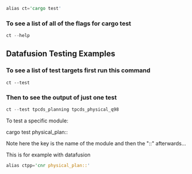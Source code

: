 
```rust
alias ct='cargo test'
```

### To see a list of all of the flags for cargo test

```rust
ct --help
```

## Datafusion Testing Examples

### To see a list of test targets first run this command

```
ct --test
```

### Then to see the output of just one test

```rust
ct --test tpcds_planning tpcds_physical_q98
```

To test a specific module:

cargo test physical_plan::

Note here the key is the name of the module and then the "::" afterwards...

This is for example with datafusion

```rust
alias ctpp='cnr physical_plan::'
```
